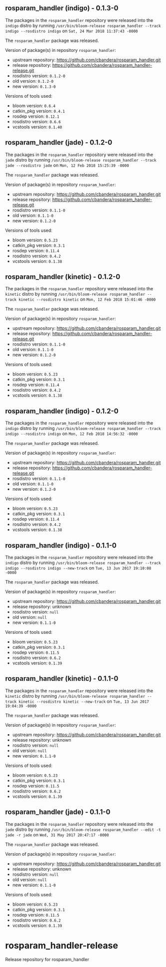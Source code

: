 ## rosparam_handler (indigo) - 0.1.3-0

The packages in the `rosparam_handler` repository were released into the `indigo` distro by running `/usr/bin/bloom-release rosparam_handler --track indigo --rosdistro indigo` on `Sat, 24 Mar 2018 11:37:43 -0000`

The `rosparam_handler` package was released.

Version of package(s) in repository `rosparam_handler`:

- upstream repository: https://github.com/cbandera/rosparam_handler.git
- release repository: https://github.com/cbandera/rosparam_handler-release.git
- rosdistro version: `0.1.2-0`
- old version: `0.1.2-0`
- new version: `0.1.3-0`

Versions of tools used:

- bloom version: `0.6.4`
- catkin_pkg version: `0.4.1`
- rosdep version: `0.12.1`
- rosdistro version: `0.6.6`
- vcstools version: `0.1.40`


## rosparam_handler (jade) - 0.1.2-0

The packages in the `rosparam_handler` repository were released into the `jade` distro by running `/usr/bin/bloom-release rosparam_handler --track jade --rosdistro jade` on `Mon, 12 Feb 2018 15:25:39 -0000`

The `rosparam_handler` package was released.

Version of package(s) in repository `rosparam_handler`:

- upstream repository: https://github.com/cbandera/rosparam_handler.git
- release repository: https://github.com/cbandera/rosparam_handler-release.git
- rosdistro version: `0.1.1-0`
- old version: `0.1.1-0`
- new version: `0.1.2-0`

Versions of tools used:

- bloom version: `0.5.23`
- catkin_pkg version: `0.3.1`
- rosdep version: `0.11.4`
- rosdistro version: `0.4.2`
- vcstools version: `0.1.38`


## rosparam_handler (kinetic) - 0.1.2-0

The packages in the `rosparam_handler` repository were released into the `kinetic` distro by running `/usr/bin/bloom-release rosparam_handler --track kinetic --rosdistro kinetic` on `Mon, 12 Feb 2018 15:01:46 -0000`

The `rosparam_handler` package was released.

Version of package(s) in repository `rosparam_handler`:

- upstream repository: https://github.com/cbandera/rosparam_handler.git
- release repository: https://github.com/cbandera/rosparam_handler-release.git
- rosdistro version: `0.1.1-0`
- old version: `0.1.1-0`
- new version: `0.1.2-0`

Versions of tools used:

- bloom version: `0.5.23`
- catkin_pkg version: `0.3.1`
- rosdep version: `0.11.4`
- rosdistro version: `0.4.2`
- vcstools version: `0.1.38`


## rosparam_handler (indigo) - 0.1.2-0

The packages in the `rosparam_handler` repository were released into the `indigo` distro by running `/usr/bin/bloom-release rosparam_handler --track indigo --rosdistro indigo` on `Mon, 12 Feb 2018 14:56:32 -0000`

The `rosparam_handler` package was released.

Version of package(s) in repository `rosparam_handler`:

- upstream repository: https://github.com/cbandera/rosparam_handler.git
- release repository: https://github.com/cbandera/rosparam_handler-release.git
- rosdistro version: `0.1.1-0`
- old version: `0.1.1-0`
- new version: `0.1.2-0`

Versions of tools used:

- bloom version: `0.5.23`
- catkin_pkg version: `0.3.1`
- rosdep version: `0.11.4`
- rosdistro version: `0.4.2`
- vcstools version: `0.1.38`


## rosparam_handler (indigo) - 0.1.1-0

The packages in the `rosparam_handler` repository were released into the `indigo` distro by running `/usr/bin/bloom-release rosparam_handler --track indigo --rosdistro indigo --new-track` on `Tue, 13 Jun 2017 19:10:08 -0000`

The `rosparam_handler` package was released.

Version of package(s) in repository `rosparam_handler`:

- upstream repository: https://github.com/cbandera/rosparam_handler.git
- release repository: unknown
- rosdistro version: `null`
- old version: `null`
- new version: `0.1.1-0`

Versions of tools used:

- bloom version: `0.5.23`
- catkin_pkg version: `0.3.1`
- rosdep version: `0.11.5`
- rosdistro version: `0.6.2`
- vcstools version: `0.1.39`


## rosparam_handler (kinetic) - 0.1.1-0

The packages in the `rosparam_handler` repository were released into the `kinetic` distro by running `/usr/bin/bloom-release rosparam_handler --track kinetic --rosdistro kinetic --new-track` on `Tue, 13 Jun 2017 19:04:39 -0000`

The `rosparam_handler` package was released.

Version of package(s) in repository `rosparam_handler`:

- upstream repository: https://github.com/cbandera/rosparam_handler.git
- release repository: unknown
- rosdistro version: `null`
- old version: `null`
- new version: `0.1.1-0`

Versions of tools used:

- bloom version: `0.5.23`
- catkin_pkg version: `0.3.1`
- rosdep version: `0.11.5`
- rosdistro version: `0.6.2`
- vcstools version: `0.1.39`


## rosparam_handler (jade) - 0.1.1-0

The packages in the `rosparam_handler` repository were released into the `jade` distro by running `/usr/bin/bloom-release rosparam_handler --edit -t jade -r jade` on `Wed, 31 May 2017 20:47:17 -0000`

The `rosparam_handler` package was released.

Version of package(s) in repository `rosparam_handler`:

- upstream repository: https://github.com/cbandera/rosparam_handler.git
- release repository: unknown
- rosdistro version: `null`
- old version: `null`
- new version: `0.1.1-0`

Versions of tools used:

- bloom version: `0.5.23`
- catkin_pkg version: `0.3.1`
- rosdep version: `0.11.5`
- rosdistro version: `0.6.2`
- vcstools version: `0.1.39`


# rosparam_handler-release
Release repository for rosparam_handler
